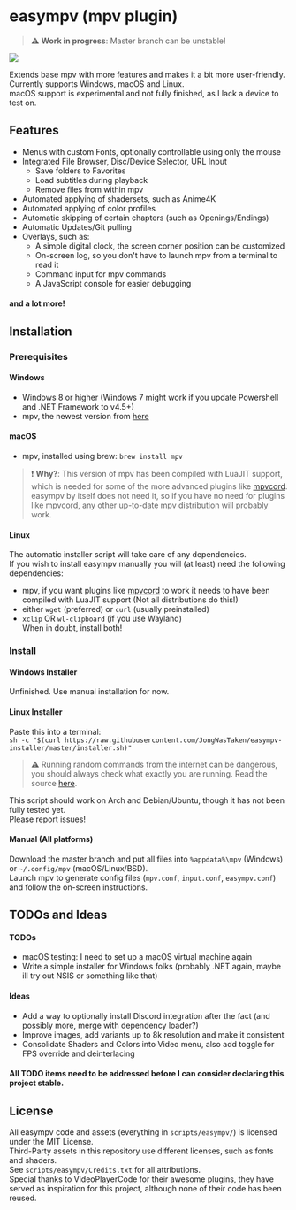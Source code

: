 # easympv (mpv plugin)

> :warning: **Work in progress**: Master branch can be unstable!  

![](https://smto.pw/mpv/images/preview.png)

Extends base mpv with more features and makes it a bit more user-friendly.  
Currently supports Windows, macOS and Linux.  
macOS support is experimental and not fully finished, as I lack a device to test on.  

## Features
- Menus with custom Fonts, optionally controllable using only the mouse
- Integrated File Browser, Disc/Device Selector, URL Input
    - Save folders to Favorites
    - Load subtitles during playback
    - Remove files from within mpv
- Automated applying of shadersets, such as Anime4K
- Automated applying of color profiles
- Automatic skipping of certain chapters (such as Openings/Endings)
- Automatic Updates/Git pulling
- Overlays, such as:
    - A simple digital clock, the screen corner position can be customized
    - On-screen log, so you don't have to launch mpv from a terminal to read it
    - Command input for mpv commands
    - A JavaScript console for easier debugging
#### and a lot more!
## Installation
### Prerequisites
#### Windows
- Windows 8 or higher (Windows 7 might work if you update Powershell and .NET Framework to v4.5+)
- mpv, the newest version from [here](https://sourceforge.net/projects/mpv-player-windows/files/64bit/)

#### macOS
- mpv, installed using brew: `brew install mpv`  
> :exclamation: **Why?**: This version of mpv has been compiled with LuaJIT support, which is needed for some of the more advanced plugins like [mpvcord](https://github.com/yutotakano/mpvcord). easympv by itself does not need it, so if you have no need for plugins like mpvcord, any other up-to-date mpv distribution will probably work.  

#### Linux
The automatic installer script will take care of any dependencies.  
If you wish to install easympv manually you will (at least) need the following dependencies:
- mpv, if you want plugins like [mpvcord](https://github.com/yutotakano/mpvcord) to work it needs to have been compiled with LuaJIT support (Not all distributions do this!)
- either `wget` (preferred) or `curl` (usually preinstalled)
- `xclip` OR `wl-clipboard` (if you use Wayland)  
    When in doubt, install both!

### Install
#### Windows Installer
Unfinished. Use manual installation for now.  

[//]: # (This sentence will be here once this is finished: Download the latest version from https://smto.pw/mpv/?#downloads.)  
#### Linux Installer
Paste this into a terminal:  
`sh -c "$(curl https://raw.githubusercontent.com/JongWasTaken/easympv-installer/master/installer.sh)"`  
> :warning: Running random commands from the internet can be dangerous, you should always check what exactly you are running. Read the source [here](https://raw.githubusercontent.com/JongWasTaken/easympv-installer/master/installer.sh).  

This script should work on Arch and Debian/Ubuntu, though it has not been fully tested yet.  
Please report issues!  
#### Manual (All platforms)
Download the master branch and put all files into `%appdata%\mpv` (Windows) or `~/.config/mpv` (macOS/Linux/BSD).  
Launch mpv to generate config files (`mpv.conf`, `input.conf`, `easympv.conf`) and follow the on-screen instructions.  

## TODOs and Ideas
#### TODOs
- macOS testing: I need to set up a macOS virtual machine again
- Write a simple installer for Windows folks (probably .NET again, maybe ill try out NSIS or something like that)
#### Ideas
- Add a way to optionally install Discord integration after the fact (and possibly more, merge with dependency loader?)
- Improve images, add variants up to 8k resolution and make it consistent
- Consolidate Shaders and Colors into Video menu, also add toggle for FPS override and deinterlacing 
#### All TODO items need to be addressed before I can consider declaring this project stable.

## License
All easympv code and assets (everything in `scripts/easympv/`) is licensed under the MIT License.  
Third-Party assets in this repository use different licenses, such as fonts and shaders.  
See `scripts/easympv/Credits.txt` for all attributions.  
Special thanks to VideoPlayerCode for their awesome plugins, they have served as inspiration for this project, although none of their code has been reused.  
